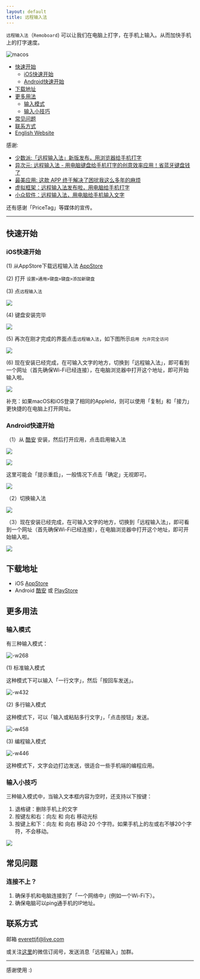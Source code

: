 ```yaml
---
layout: default
title: 远程输入法
---
```


`远程输入法`（`Remoboard`) 可以让我们在电脑上打字，在手机上输入。从而加快手机上的打字速度。

![macos](/media/macos.png)


- [快速开始](#快速开始)
    - [iOS快速开始](#ios快速开始)
    - [Android快速开始](#android快速开始)
- [下载地址](#下载地址)
- [更多用法](#更多用法)
    - [输入模式](#输入模式)
    - [输入小技巧](#输入小技巧)
- [常见问题](#常见问题)
- [联系方式](#联系方式)
- [English Website](/)


感谢:

- [少数派:「远程输入法」新版发布，用浏览器给手机打字]( https://sspai.com/post/57008)
- [异次元: 远程输入法 - 用电脑键盘给手机打字的创意效率应用！省蓝牙键盘钱了](https://www.iplaysoft.com/remoboard.html)
- [最美应用: 这款 APP 终于解决了困扰我这么多年的麻烦](https://mp.weixin.qq.com/s/PLWkVuEdJCk6cLGEQVZDbw)
- [虚拟框架：远程输入法发布啦，用电脑给手机打字](https://mp.weixin.qq.com/s/wC7clnEAGCHA09zrVd2s4w)
- [小众软件：远程输入法，用电脑给手机输入文字](https://www.appinn.com/whatsinput-for-android/)

还有感谢「PriceTag」等媒体的宣传。

---


## 快速开始


### iOS快速开始

(1) 从AppStore下载远程输入法 [AppStore](https://apps.apple.com/cn/app/id1474458879)

(2) 打开 `设置>通用>键盘>键盘>添加新键盘`

(3) 点`远程输入法`


![](/media/15672685650329.jpg)

(4) 键盘安装完毕

![](/media/15672686102140.jpg)

(5) 再次在刚才完成的界面点击`远程输入法`，如下图所示`启用 允许完全访问`


![](/media/15672686273272.jpg)

(6) 现在安装已经完成，在可输入文字的地方，切换到「远程输入法」，即可看到一个网址（首先确保Wi-Fi已经连接），在电脑浏览器中打开这个地址，即可开始输入啦。


![](/media/15711566493187.jpg)


补充：如果macOS和iOS登录了相同的AppleId，则可以使用「复制」和「接力」更快捷的在电脑上打开网址。



### Android快速开始

（1）从 [酷安](https://www.coolapk.com/apk/241412) 安装，然后打开应用，点击启用输入法

![](/media/15711570910205.jpg)

![](/media/15674804995225.jpg)

这里可能会「提示重启」，一般情况下点击「确定」无视即可。

![](/media/15711571411256.jpg)


（2）切换输入法

![](/media/15711572307681.jpg)


（3）现在安装已经完成，在可输入文字的地方，切换到「远程输入法」，即可看到一个网址（首先确保Wi-Fi已经连接），在电脑浏览器中打开这个地址，即可开始输入啦。

![](/media/15711572444061.jpg)


## 下载地址


- iOS [AppStore](https://apps.apple.com/cn/app/id1474458879)
- Android [酷安](https://www.coolapk.com/apk/241412) 或 [PlayStore](https://play.google.com/store/apps/details?id=com.everettjf.remoboard)

## 更多用法

### 输入模式

有三种输入模式：

![-w268](/media/15709522308975.jpg)


(1) 标准输入模式

这种模式下可以输入「一行文字」，然后「按回车发送」。

![-w432](/media/15709523085903.jpg)



(2) 多行输入模式

这种模式下，可以「输入或粘贴多行文字」，「点击按钮」发送。

![-w458](/media/15709522655498.jpg)


(3) 编程输入模式

![-w446](/media/15709522875570.jpg)


这种模式下，文字会边打边发送，很适合一些手机端的编程应用。

### 输入小技巧

三种输入模式中，当输入文本框内容为空时，还支持以下按键：

1. 退格键：删除手机上的文字
2. 按键左和右：向左 和 向右 移动光标
3. 按键上和下：向左 和 向右 移动 20 个字符。如果手机上的左或右不够20个字符，不会移动。

![](/media/15711583331434.jpg)


## 常见问题

### 连接不上？

1. 确保手机和电脑连接到了「一个网络中」(例如一个Wi-Fi下）。
2. 确保电脑可以ping通手机的IP地址。


## 联系方式

邮箱 everettjf@live.com

或关注[这里](https://everettjf.github.io/bukuzao/)的微信订阅号，发送消息「远程输入」加群。

---

感谢使用 :)



